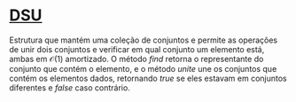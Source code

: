 # [DSU](dsu.cpp)

Estrutura que mantém uma coleção de conjuntos e permite as operações de unir dois conjuntos e verificar em qual conjunto um elemento está, ambas em $\mathcal{O}(1)$ amortizado. O método $find$ retorna o representante do conjunto que contém o elemento, e o método $unite$ une os conjuntos que contém os elementos dados, retornando $true$ se eles estavam em conjuntos diferentes e $false$ caso contrário.
